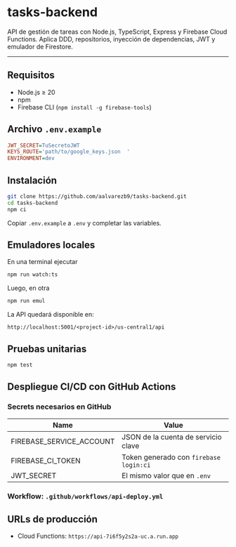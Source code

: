 # tasks-backend

API de gestión de tareas con Node.js, TypeScript, Express y Firebase Cloud Functions. Aplica DDD, repositorios, inyección de dependencias, JWT y emulador de Firestore.

---

## Requisitos

- Node.js ≥ 20
- npm
- Firebase CLI (`npm install -g firebase-tools`)


## Archivo `.env.example`

```ini
JWT_SECRET=TuSecretoJWT
KEYS_ROUTE='path/to/google_keys.json  '
ENVIRONMENT=dev
```

## Instalación

```bash
git clone https://github.com/aalvarezb9/tasks-backend.git
cd tasks-backend
npm ci
```

Copiar `.env.example` a `.env` y completar las variables.

## Emuladores locales

En una terminal ejecutar

```bash
npm run watch:ts
```

Luego, en otra

```bash
npm run emul
```

La API quedará disponible en:

```
http://localhost:5001/<project-id>/us-central1/api
```

## Pruebas unitarias

```bash
npm test
```

## Despliegue CI/CD con GitHub Actions

### Secrets necesarios en GitHub

| Name                       | Value                                  |
| -------------------------- | -------------------------------------- |
| FIREBASE\_SERVICE\_ACCOUNT | JSON de la cuenta de servicio clave    |
| FIREBASE\_CI\_TOKEN        | Token generado con `firebase login:ci` |
| JWT\_SECRET                | El mismo valor que en `.env`           |

### Workflow: `.github/workflows/api-deploy.yml`

## URLs de producción

- Cloud Functions: `https://api-7i6f5y2s2a-uc.a.run.app`

